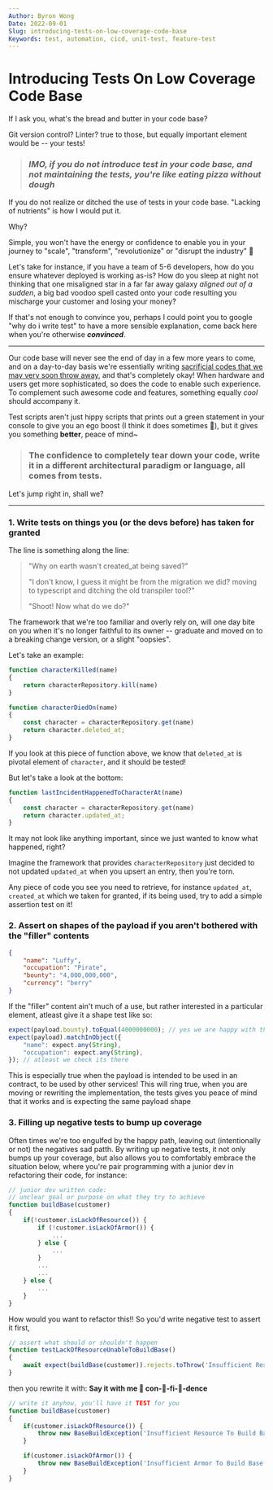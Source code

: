 ```yaml
---
Author: Byron Wong
Date: 2022-09-01
Slug: introducing-tests-on-low-coverage-code-base
Keywords: test, automation, cicd, unit-test, feature-test
---
```


# Introducing Tests On Low Coverage Code Base


If I ask you, what's the bread and butter in your code base? 

Git version control? Linter? true to those, but equally important element would be -- your tests!
> ### _IMO, if you do not introduce test in your code base, and not maintaining the tests, you're like eating pizza without dough_

If you do not realize or ditched the use of tests in your code base. "Lacking of nutrients" is how I would put it.

Why? 

Simple, you won't have the energy or confidence to enable you in your journey to "scale", "transform", "revolutionize" or "disrupt the industry" 🙊

Let's take for instance, if you have a team of 5-6 developers, how do you ensure whatever deployed is working as-is? How do you sleep at night not thinking that one misaligned star in a far far away galaxy _aligned out of a sudden_, a big bad voodoo spell casted onto your code resulting you mischarge your customer and losing your money? 

If that's not enough to convince you, perhaps I could point you to google "why do i write test" to have a more sensible explanation, come back here when you're otherwise **_convinced_**.

---

Our code base will never see the end of day in a few more years to come, and on a day-to-day basis we're essentially writing [sacrificial codes that we may very soon throw away](https://www.martinfowler.com/bliki/SacrificialArchitecture.html), and that's completely okay! When hardware and users get more sophisticated, so does the code to enable such experience. To complement such awesome code and features, something equally _cool_ should accompany it.

Test scripts aren't just hippy scripts that prints out a green statement in your console to give you an ego boost (I think it does sometimes 🤔), but it gives you something **better**, peace of mind~

> ### The confidence to completely tear down your code, write it in a different architectural paradigm or language, all comes from tests.

Let's jump right in, shall we?

---


### 1. Write tests on things you (or the devs before) has taken for granted

The line is something along the line:

> "Why on earth wasn't created_at being saved?"
> 
> "I don't know, I guess it might be from the migration we did? moving to typescript and ditching the old transpiler tool?"
> 
> "Shoot! Now what do we do?"

The framework that we're too familiar and overly rely on, will one day bite on you when it's no longer faithful to its owner -- graduate and moved on to a breaking change version, or a slight "oopsies".

Let's take an example:

```js
function characterKilled(name) 
{
    return characterRepository.kill(name)
}

function characterDiedOn(name)
{
    const character = characterRepository.get(name)
    return character.deleted_at;
}
```

If you look at this piece of function above, we know that `deleted_at` is pivotal element of `character`, and it should be tested! 

But let's take a look at the bottom:

```js
function lastIncidentHappenedToCharacterAt(name)
{
    const character = characterRepository.get(name)
    return character.updated_at;
}
```
It may not look like anything important, since we just wanted to know what happened, right?

Imagine the framework that provides `characterRepository` just decided to not updated `updated_at` when you upsert an entry, then you're torn.

Any piece of code you see you need to retrieve, for instance `updated_at`, `created_at` which we taken for granted, if its being used, try to add a simple assertion test on it!

### 2. Assert on shapes of the payload if you aren't bothered with the "filler" contents

```json
{
    "name": "Luffy",
    "occupation": "Pirate",
    "bounty": "4,000,000,000",
    "currency": "berry"
}
```

If the "filler" content ain't much of a use, but rather interested in a particular element, atleast give it a shape test like so:

```js
expect(payload.bounty).toEqual(4000000000); // yes we are happy with the amount
expect(payload).matchInObject({
    "name": expect.any(String),
    "occupation": expect.any(String),
}); // atleast we check its there
```
This is especially true when the payload is intended to be used in an contract, to be used by other services! This will ring true, when you are moving or rewriting the implementation, the tests gives you peace of mind that it works and is expecting the same payload shape

### 3. Filling up negative tests to bump up coverage

Often times we're too engulfed by the happy path, leaving out (intentionally or not) the negatives sad patth. By writing up negative tests, it not only bumps up your coverage, but also allows you to comfortably embrace the situation below, where you're pair programming with a junior dev in refactoring their code, for instance:

```js
// junior dev written code:
// unclear goal or purpose on what they try to achieve
function buildBase(customer)
{
    if(!customer.isLackOfResource()) {
        if (!customer.isLackOfArmor()) {
            ...
        } else {
            ...
        }
        ...
        ...
    } else {
        ...
    }
}
```

How would you want to refactor this!! So you'd write negative test to assert it first,
```js
// assert what should or shouldn't happen
function testLackOfResourceUnableToBuildBase()
{
    await expect(buildBase(customer)).rejects.toThrow('Insufficient Resource To Build Base!');
}
```

then you rewrite it with: **Say it with me 👏 con-👏-fi-👏-dence**

```js
// write it anyhow, you'll have it TEST for you
function buildBase(customer)
{
    if(customer.isLackOfResource()) {
        throw new BaseBuildException('Insufficient Resource To Build Base!')
    }

    if(customer.isLackOfArmor()) {
        throw new BaseBuildException('Insufficient Armor To Build Base!')
    }
}
```